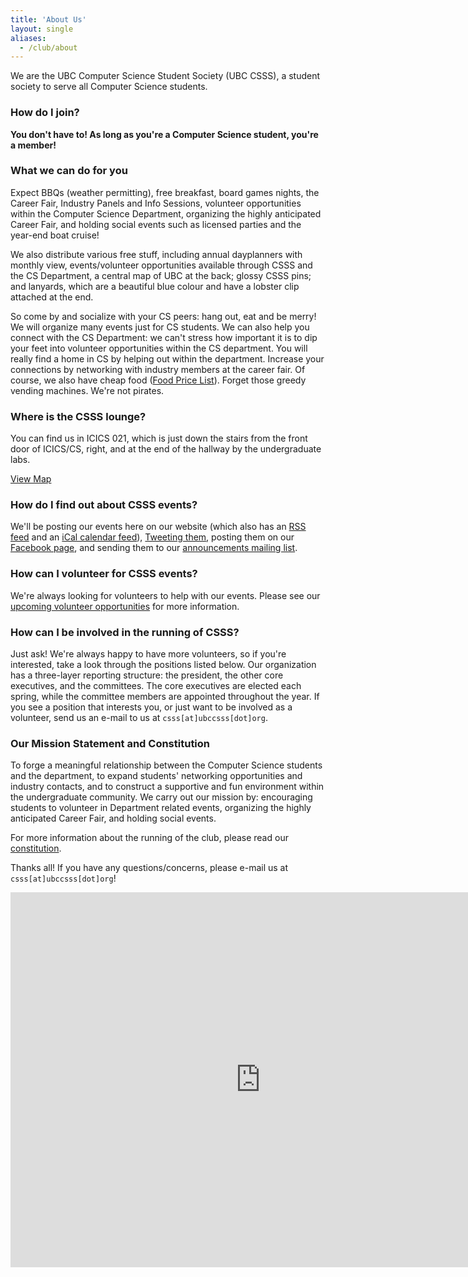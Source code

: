```yaml
---
title: 'About Us'
layout: single
aliases:
  - /club/about
---
```


We are the UBC Computer Science Student Society (UBC CSSS), a student society to
serve all Computer Science students.

### How do I join?

**You don't have to! As long as you're a Computer Science student, you're a
member!**

### What we can do for you

Expect BBQs (weather permitting), free breakfast, board games nights, the Career
Fair, Industry Panels and Info Sessions, volunteer opportunities within the
Computer Science Department, organizing the highly anticipated Career Fair, and
holding social events such as licensed parties and the year-end boat cruise!

We also distribute various free stuff, including annual dayplanners with monthly
view, events/volunteer opportunities available through CSSS and the CS
Department, a central map of UBC at the back; glossy CSSS pins; and lanyards,
which are a beautiful blue colour and have a lobster clip attached at the end.

So come by and socialize with your CS peers: hang out, eat and be merry! We will
organize many events just for CS students. We can also help you connect with the
CS Department: we can't stress how important it is to dip your feet into
volunteer opportunities within the CS department. You will really find a home in
CS by helping out within the department. Increase your connections by networking
with industry members at the career fair. Of course, we also have cheap food
([Food Price List](/cube/menu)). Forget those greedy vending machines. We're not
pirates.

### Where is the CSSS lounge?

You can find us in ICICS 021, which is just down the stairs from the front door
of ICICS/CS, right, and at the end of the hallway by the undergraduate labs.

[View Map](https://campus.fn.lc/#ICCS+021)

### How do I find out about CSSS events?

We'll be posting our events here on our website (which also has an
[RSS feed](/index.xml) and an [iCal calendar feed](/event/calendar.ics)),
[Tweeting them](https://twitter.com/ubccsss), posting them on our
[Facebook page](https://www.facebook.com/ubccsss/), and sending them to our
[announcements mailing list](/contact/email-newsletter/).

### How can I volunteer for CSSS events?

We're always looking for volunteers to help with our events. Please see our
[upcoming volunteer opportunities](/volunteer) for more information.

### How can I be involved in the running of CSSS?

Just ask! We're always happy to have more volunteers, so if you're interested,
take a look through the positions listed below. Our organization has a
three-layer reporting structure: the president, the other core executives, and
the committees. The core executives are elected each spring, while the committee
members are appointed throughout the year. If you see a position that interests
you, or just want to be involved as a volunteer, send us an e-mail to us at
`csss[at]ubccsss[dot]org`.

### Our Mission Statement and Constitution

To forge a meaningful relationship between the Computer Science students and the
department, to expand students' networking opportunities and industry contacts,
and to construct a supportive and fun environment within the undergraduate
community. We carry out our mission by: encouraging students to volunteer in
Department related events, organizing the highly anticipated Career Fair, and
holding social events.

For more information about the running of the club, please read our
[constitution](/about/constitution).

Thanks all! If you have any questions/concerns, please e-mail us at
<code>csss[at]ubccsss[dot]org</code>!

<iframe
  src="https://calendar.google.com/calendar/embed?title=CSSS%20Calendar&amp;mode=WEEK&amp;height=600&amp;wkst=1&amp;bgcolor=%23FFFFFF&amp;src=6vkidfgigdr97ahbrvcalc5jno%40group.calendar.google.com&amp;color=%232952A3&amp;ctz=America%2FLos_Angeles"
  style="border-width:0"
  width="800"
  height="600"
  frameborder="0"
  scrolling="no"
></iframe>
